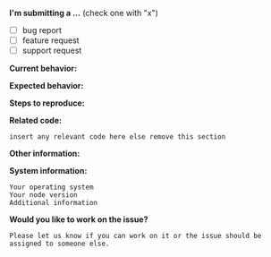**I'm submitting a ...**  (check one with "x")
- [ ] bug report
- [ ] feature request
- [ ] support request

**Current behavior:**
<!-- Describe how the bug manifests. -->

**Expected behavior:**
<!-- Describe what the behavior would be without the bug. -->

**Steps to reproduce:**
<!-- If you are able to illustrate the bug or feature request with an example, please provide steps to reproduce -->

**Related code:**

```
insert any relevant code here else remove this section
```

**Other information:**
<!-- List any other information that is relevant to your issue. Stack traces, related issues, suggestions on how to fix, Stack Overflow links, forum links, etc. -->

**System information:**

<!-- Add information about the system your facing this bug on. If you think this is irrelevant or if it's a UI bug or a feature request, please remove this section -->

```
Your operating system
Your node version
Additional information
```

**Would you like to work on the issue?**

```
Please let us know if you can work on it or the issue should be assigned to someone else.
```